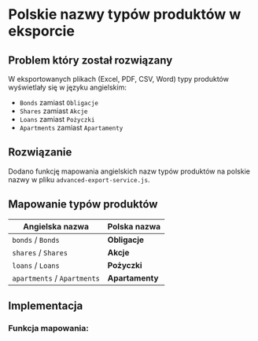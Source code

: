 # Polskie nazwy typów produktów w eksporcie

## Problem który został rozwiązany
W eksportowanych plikach (Excel, PDF, CSV, Word) typy produktów wyświetlały się w języku angielskim:
- `Bonds` zamiast `Obligacje`
- `Shares` zamiast `Akcje`  
- `Loans` zamiast `Pożyczki`
- `Apartments` zamiast `Apartamenty`

## Rozwiązanie
Dodano funkcję mapowania angielskich nazw typów produktów na polskie nazwy w pliku `advanced-export-service.js`.

## Mapowanie typów produktów

| Angielska nazwa | Polska nazwa |
|----------------|--------------|
| `bonds` / `Bonds` | **Obligacje** |
| `shares` / `Shares` | **Akcje** |
| `loans` / `Loans` | **Pożyczki** |
| `apartments` / `Apartments` | **Apartamenty** |

## Implementacja

### Funkcja mapowania:
```javascript
function mapProductTypeToPolish(englishType) {
  const typeMapping = {
    'bonds': 'Obligacje',
    'shares': 'Akcje', 
    'loans': 'Pożyczki',
    'apartments': 'Apartamenty',
    'Bonds': 'Obligacje',
    'Shares': 'Akcje',
    'Loans': 'Pożyczki', 
    'Apartments': 'Apartamenty'
  };
  
  return typeMapping[englishType] || englishType || 'Nieznany typ';
}
```

### Zastosowanie w kodzie:
```javascript
const rawInvestmentType = safeToString(inv.productType || inv.typ_produktu || 'Nieznany typ');
const investmentType = mapProductTypeToPolish(rawInvestmentType); // Mapowanie na polskie nazwy
```

## Wpływ na formaty eksportu

### ✅ Excel (.xlsx)
```
| Typ produktu |
|--------------|
| Obligacje    |
| Akcje        |
| Pożyczki     |
| Apartamenty  |
```

### ✅ CSV
```
Nazwisko / Nazwa firmy,Nazwa produktu,Typ produktu,Data wejścia...
Jan Kowalski,Obligacja Seria A,Obligacje,15.01.2024...
Anna Nowak,Akcje Tech,Akcje,10.02.2024...
```

### ✅ PDF
```
1. INWESTOR: Jan Kowalski
   INWESTYCJE (2):
   1. Jan Kowalski - Obligacja Seria A - Obligacje
   2. Jan Kowalski - Akcje Tech - Akcje
```

### ✅ Word (.docx)
Wszystkie wzmianki o typach produktów będą w języku polskim.

## Przykład przed i po

### PRZED:
```
| Nazwisko | Typ produktu |
|----------|--------------|
| Jan Kowalski | Bonds |
| Anna Nowak | Shares |
| Piotr Kowal | Loans |
| Maria Zielińska | Apartments |
```

### PO:
```
| Nazwisko | Typ produktu |
|----------|--------------|
| Jan Kowalski | Obligacje |
| Anna Nowak | Akcje |
| Piotr Kowal | Pożyczki |
| Maria Zielińska | Apartamenty |
```

## Zmiany wprowadzone

### Zaktualizowane pliki:
- `functions/services/advanced-export-service.js` - dodano funkcję `mapProductTypeToPolish()`
- `functions/test-polish-product-types.js` - test mapowania (nowy)
- `deploy-polish-types.sh` - skrypt deploy'u (nowy)

### Lokalizacja zmian:
1. **Linia ~261** - dodano funkcję mapowania
2. **Linia ~293** - zastosowano mapowanie w procesowaniu danych
3. **Wszystkie eksporty** - automatycznie używają zmapowanych nazw

## Instrukcje wdrożenia

```bash
# Opcja A - Automatyczny skrypt
chmod +x deploy-polish-types.sh
./deploy-polish-types.sh

# Opcja B - Ręcznie
cd functions
firebase emulators:start --only functions  # terminal 1
node test-polish-product-types.js          # terminal 2
firebase deploy --only functions           # po testach
```

## Testowanie

Po wdrożeniu sprawdź czy:
- ✅ Excel zawiera polskie nazwy w kolumnie "Typ produktu"
- ✅ PDF używa polskich nazw w opisach inwestycji
- ✅ CSV ma polskie nazwy w kolumnie typu
- ✅ Word używa polskich nazw w dokumencie
- ✅ Funkcja fallback działa dla nieznanych typów

## Kompatybilność

- ✅ **Wsteczna kompatybilność** - obsługuje zarówno małe jak i wielkie litery
- ✅ **Fallback** - nieznane typy pozostają bez zmian
- ✅ **Wszystkie formaty** - Excel, PDF, CSV, Word
- ✅ **Istniejące dane** - nie wymaga migracji bazy danych

## Uwagi techniczne

- Mapowanie działa na poziomie eksportu, nie zmienia danych w bazie
- Obsługuje zarówno `bonds` jak i `Bonds` (różne wielkości liter)
- Fallback na oryginalną nazwę jeśli typ nieznany
- Brak wpływu na wydajność (proste mapowanie słownikowe)
